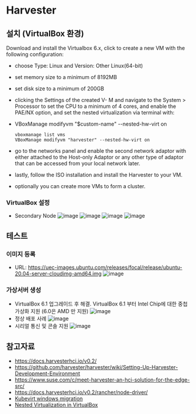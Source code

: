 # Harvester

## 설치 (VirtualBox 환경)
Download and install the Virtualbox 6.x, click to create a new VM with the following configuration:
- choose Type: Linux and Version: Other Linux(64-bit)
- set memory size to a minimum of 8192MB
- set disk size to a minimum of 200GB
- clicking the Settings of the created V- M and navigate to the System > Processor to set the CPU to a minimum of 4 cores, 
  and enable the PAE/NX option, and set the nested virtualization via terminal with:
 - VBoxManage modifyvm "$custom-name" --nested-hw-virt on
   ```
   vboxmanage list vms
   VBoxManage modifyvm "harvester" --nested-hw-virt on
   ```
 - go to the networks panel and enable the second network adaptor with either attached to the Host-only Adaptor or any other type of adaptor 
   that can be accessed from your local network later.
   
- lastly, follow the ISO installation and install the Harvester to your VM.
- optionally you can create more VMs to form a cluster.
### VirtualBox 설정
- Secondary Node
  ![image](https://user-images.githubusercontent.com/11453229/123739450-a573c100-d8e1-11eb-96bb-cb35013d1879.png)
  ![image](https://user-images.githubusercontent.com/11453229/123739478-aefd2900-d8e1-11eb-9224-3e0454bddd44.png)
  ![image](https://user-images.githubusercontent.com/11453229/123739512-b9b7be00-d8e1-11eb-87c0-8010fa6ac52e.png)
  ![image](https://user-images.githubusercontent.com/11453229/123739529-bf150880-d8e1-11eb-8a8a-c22db304ca24.png)


## 테스트 
### 이미지 등록 
- URL: https://uec-images.ubuntu.com/releases/focal/release/ubuntu-20.04-server-cloudimg-amd64.img
![image](https://user-images.githubusercontent.com/11453229/123719741-44d28d00-d8bd-11eb-8220-a2223a856751.png)

### 가상서버 생성
- VirtualBox 6.1 업그레이드 후 해결. VirtualBox 6.1 부터 Intel Chip에 대한 중첩 가상화 지원 (6.0은 AMD 만 지원)
![image](https://user-images.githubusercontent.com/11453229/123720464-2077b000-d8bf-11eb-86f5-a112da5ac519.png)
- 정상 배포 사례
![image](https://user-images.githubusercontent.com/11453229/123727788-2aa0ab00-d8cd-11eb-8867-bb4e868bd61b.png)
- 시리얼 통신 및 콘솔 지원
![image](https://user-images.githubusercontent.com/11453229/123728126-c3372b00-d8cd-11eb-8b45-63f12abb7409.png)


## 참고자료
- https://docs.harvesterhci.io/v0.2/
- https://github.com/harvester/harvester/wiki/Setting-Up-Harvester-Development-Environment
- https://www.suse.com/c/meet-harvester-an-hci-solution-for-the-edge-src/
- https://docs.harvesterhci.io/v0.2/rancher/node-driver/
- [Kubevirt windows migration](https://kubevirt.io/2020/win_workload_in_k8s.html)
- [Nested Virtualization in VirtualBox](https://ostechnix.com/how-to-enable-nested-virtualization-in-virtualbox/)
